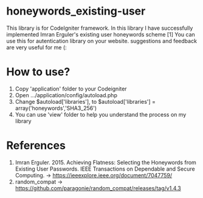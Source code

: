 # honeywords_existing-user
This library is for CodeIgniter framework.
In this library I have successfully implemented Imran Erguler's existing user honeywords scheme [1]
You can use this for autentication library on your website.
suggestions and feedback are very useful for me (:

# How to use?
1.  Copy  'application' folder to your Codeigniter
2.  Open .../application/config/autoload.php
3.  Change $autoload['libraries'], to $autoload['libraries'] = array('honeywords','SHA3_256')
4.  You can use 'view' folder to help you understand the process on my library

# References
1. Imran Erguler. 2015. Achieving Flatness: Selecting the Honeywords from Existing User Passwords.  IEEE Transactions on Dependable and Secure Computing. -> https://ieeexplore.ieee.org/document/7047759/
2. random_compat -> https://github.com/paragonie/random_compat/releases/tag/v1.4.3
